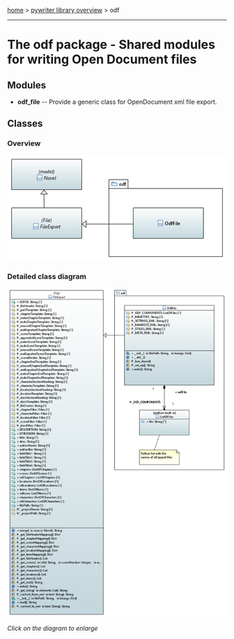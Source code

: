 [home](../index) > [pywriter library overview](index) > odf

---

# The odf package - Shared modules for writing Open Document files
 
## Modules
 
- **odf_file** -- Provide a generic class for OpenDocument xml file export.

## Classes

### Overview

![odf package class diagram](img/odf_package_class_diagram.png)

### Detailed class diagram

[![odf package class diagram](img/odf_package_detailed_class_diagram.png)](img/odf_package_detailed_class_diagram.png)

*Click on the diagram to enlarge*
